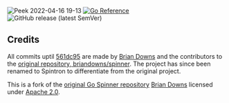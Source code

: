 ![Peek 2022-04-16 19-13](https://user-images.githubusercontent.com/63192115/163711658-5da3f280-eb32-42de-8c02-cb33618d67b3.gif)
[![Go Reference](https://pkg.go.dev/badge/github.com/AnishDe12020/spintron.svg)](https://pkg.go.dev/github.com/AnishDe12020/spintron)
![GitHub release (latest SemVer)](https://img.shields.io/github/v/release/AnishDe12020/spintron)

## Credits

All commits uptil [561dc95](https://github.com/AnishDe12020/spinner/commit/561dc95eeadf7fc57c2fe6ce2253f0f3361c0f75) are made by [Brian Downs](https://github.com/briandowns) and the contributors to the [original repository, briandowns/spinner](https://github.com/briandowns/spinner). The project has since been renamed to Spintron to differentiate from the original project.

This is a fork of the [original Go Spinner repository](https://github.com/briandowns/spinner) [Brian Downs](https://github.com/briandowns) licensed under [Apache 2.0](https://www.apache.org/licenses/LICENSE-2.0).
